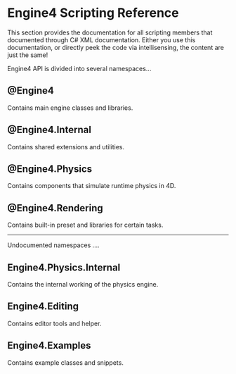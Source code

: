 # Engine4 Scripting Reference

This section provides the documentation for all scripting members that documented through C# XML documentation. Either you use this documentation, or directly peek the code via intellisensing, the content are just the same!

Engine4 API is divided into several namespaces...

## @Engine4

Contains main engine classes and libraries.

## @Engine4.Internal

Contains shared extensions and utilities.

## @Engine4.Physics

Contains components that simulate runtime physics in 4D.

## @Engine4.Rendering

Contains built-in preset and libraries for certain tasks.

***

Undocumented namespaces ....

## Engine4.Physics.Internal

Contains the internal working of the physics engine.

## Engine4.Editing

Contains editor tools and helper.

## Engine4.Examples

Contains example classes and snippets.